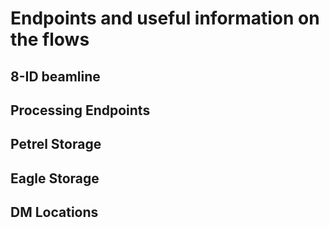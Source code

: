 
# Endpoints and useful information on the flows

## 8-ID beamline

## Processing Endpoints

## Petrel Storage

## Eagle Storage

## DM Locations